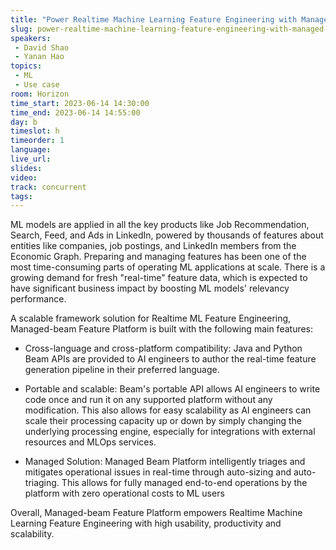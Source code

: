 ```yaml
---
title: "Power Realtime Machine Learning Feature Engineering with Managed Beam at LinkedIn"
slug: power-realtime-machine-learning-feature-engineering-with-managed-beam-at-linkedin
speakers:
 - David Shao
 - Yanan Hao
topics:
 - ML
 - Use case
room: Horizon
time_start: 2023-06-14 14:30:00
time_end: 2023-06-14 14:55:00
day: b
timeslot: h
timeorder: 1
language: 
live_url: 
slides: 
video: 
track: concurrent
tags:
---
```


ML models are applied in all the key products like Job Recommendation, Search, Feed, and Ads in LinkedIn, powered by thousands of features about entities like companies, job postings, and LinkedIn members from the Economic Graph. Preparing and managing features has been one of the most time-consuming parts of operating ML applications at scale. There is a growing demand for fresh "real-time" feature data, which is expected to have significant business impact by boosting ML models' relevancy performance. 
 
 
 
 
 
 A scalable framework solution for Realtime ML Feature Engineering, Managed-beam Feature Platform is built with the following main features:
 
 
 
 - Cross-language and cross-platform compatibility: Java and Python Beam APIs are provided to AI engineers to author the real-time feature generation pipeline in their preferred language.
 
 
 
 - Portable and scalable: Beam's portable API allows AI engineers to write code once and run it on any supported platform without any modification. This also allows for easy scalability as AI engineers can scale their processing capacity up or down by simply changing the underlying processing engine, especially for integrations with external resources and MLOps services.
 
 
 
 - Managed Solution: Managed Beam Platform intelligently triages and mitigates operational issues in real-time through auto-sizing and auto-triaging. This allows for fully managed end-to-end operations by the platform with zero operational costs to ML users
 
 
 
 
 
 Overall, Managed-beam Feature Platform empowers Realtime Machine Learning Feature Engineering with high usability, productivity and scalability.